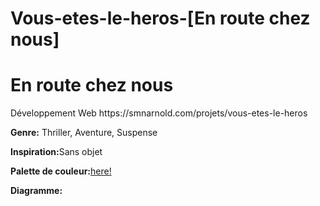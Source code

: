 # Vous-etes-le-heros-[En route chez nous]
 <h1>En route chez nous</h1>
Développement Web 
https://smnarnold.com/projets/vous-etes-le-heros 

<p><strong>Genre:</strong> Thriller, Aventure, Suspense</p>
<p><strong>Inspiration:</strong>Sans objet</p>
<p><strong>Palette de couleur:</strong><a href="https://coolors.co/0f0c1c-ede9c5-ff9442-fa824c-ff3e29">here!</a></p>
<p><strong>Diagramme:</strong><a href="assets/"></a></p>
